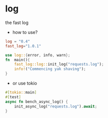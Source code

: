 # log
the fast log

* how to use?
```toml
log = "0.4"
fast_log="1.0.1"
```

```rust
use log::{error, info, warn};
fn  main(){
    fast_log::log::init_log("requests.log");
    info!("Commencing yak shaving");
}
```


* or use tokio
```rust
#[tokio::main]
#[test]
async fn bench_async_log() {
    init_async_log("requests.log").await;
}
```
